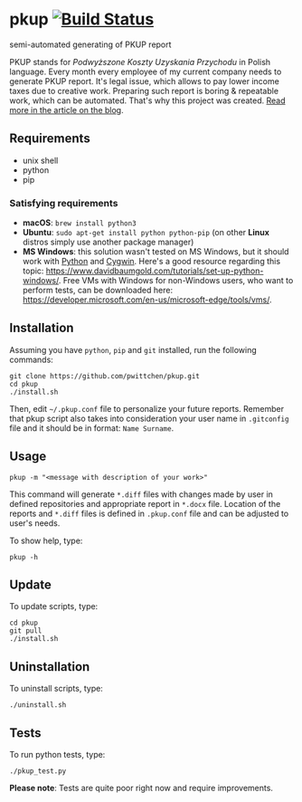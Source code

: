 pkup [![Build Status](https://travis-ci.org/pwittchen/pkup.svg?branch=master)](https://travis-ci.org/pwittchen/pkup)
====
semi-automated generating of PKUP report

PKUP stands for *Podwyższone Koszty Uzyskania Przychodu* in Polish language. Every month every employee of my current company needs to generate PKUP report. It's legal issue, which allows to pay lower income taxes due to creative work. Preparing such report is boring & repeatable work, which can be automated. That's why this project was created. [Read more in the article on the blog](http://blog.wittchen.biz.pl/automate-boring-stuff/).

Requirements
------------
- unix shell
- python
- pip

### Satisfying requirements

- **macOS**: `brew install python3`
- **Ubuntu**: `sudo apt-get install python python-pip` (on other **Linux** distros simply use another package manager)
- **MS Windows**: this solution wasn't tested on MS Windows, but it should work with [Python](https://www.python.org/downloads/) and [Cygwin](https://cygwin.com/install.html). Here's a good resource regarding this topic: https://www.davidbaumgold.com/tutorials/set-up-python-windows/. Free VMs with Windows for non-Windows users, who want to perform tests, can be downloaded here: https://developer.microsoft.com/en-us/microsoft-edge/tools/vms/.

Installation
------------

Assuming you have `python`, `pip` and `git` installed, run the following commands:

```shell
git clone https://github.com/pwittchen/pkup.git
cd pkup
./install.sh
```

Then, edit `~/.pkup.conf` file to personalize your future reports. Remember that pkup script also takes into consideration your user name in `.gitconfig` file and it should be in format: `Name Surname`.

Usage
-----

```shell
pkup -m "<message with description of your work>"
```

This command will generate `*.diff` files with changes made by user in defined repositories and appropriate report in `*.docx` file. Location of the reports and `*.diff` files is defined in `.pkup.conf` file and can be adjusted to user's needs.

To show help, type:

```shell
pkup -h
```

Update
------

To update scripts, type:

```shell
cd pkup
git pull
./install.sh
```

Uninstallation
--------------

To uninstall scripts, type:

```shell
./uninstall.sh
```

Tests
-----

To run python tests, type:

```shell
./pkup_test.py
```

**Please note**: Tests are quite poor right now and require improvements.
